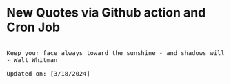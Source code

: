 # New Quotes via Github action and Cron Job

<pre>
<!-- #quote -->
Keep your face always toward the sunshine - and shadows will fall behind you.
- Walt Whitman

Updated on: [3/18/2024]
<!-- #quoteEnd -->
</pre>
